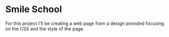 # Smile School

For this project I'll be creating a web page from a design provided focusing on the CSS and the style of the page.
